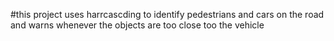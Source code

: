 #this project uses harrcascding to identify pedestrians and cars on the road and warns whenever the objects are too close too the vehicle
